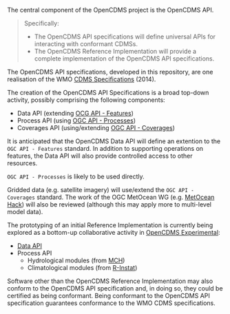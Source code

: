 The central component of the OpenCDMS project is the OpenCDMS API.

> Specifically:
> - The OpenCDMS API specifications will define universal APIs for interacting with conformant CDMSs.
> - The OpenCDMS Reference Implementation will provide a complete implementation of the OpenCDMS API specifications.

The OpenCDMS API specifications, developed in this repository,
are one realisation of the WMO [CDMS Specifications](https://library.wmo.int/index.php?lvl=notice_display&id=16300) (2014).

The creation of the OpenCDMS API Specifications is a broad top-down activity, possibly comprising the following components:
- Data API (extending [OCG API - Features](https://www.opengeospatial.org/standards/ogcapi-features))
- Process API (using [OGC API - Processes](https://github.com/opengeospatial/wps-rest-binding))
- Coverages API (using/extending [OGC API - Coverages](https://github.com/opengeospatial/ogc_api_coverages))

It is anticipated that the OpenCDMS Data API will define an extention to the `OGC API - Features` standard.
In addition to supporting operations on features, the Data API will also provide controlled access to other resources.

`OGC API - Processes` is likely to be used directly.

Gridded data (e.g. satellite imagery) will use/extend the `OGC API - Coverages` standard. The work of the OGC MetOcean WG (e.g. [
MetOcean Hack](https://www.opengeospatial.org/metoceanhack)) will also be reviewed
(although this may apply more to multi-level model data).

The prototyping of an initial Reference Implementation is currently being explored as a bottom-up collaborative activity in
[OpenCDMS Experimental](https://github.com/opencdms-dev):
- [Data API](https://github.com/opencdms-dev/data-api)
- Process API
  - Hydrological modules (from [MCH](http://www.wmo.int/pages/prog/hwrp/mch/))
  - Climatological modules (from [R-Instat](http://r-instat.org))

Software other than the OpenCDMS Reference Implementation may also conform to the OpenCDMS API specification and, in doing so,
they could be certified as being conformant. Being conformant to the OpenCDMS API specification
guarantees conformance to the WMO CDMS specifications.
